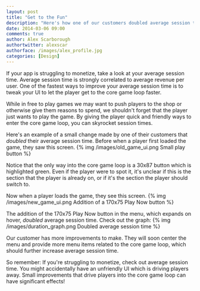 ```yaml
---
layout: post
title: "Get to the Fun"
description: "Here's how one of our customers doubled average session time by getting to the fun in their game quicker."
date: 2014-03-06 09:00
comments: true
author: Alex Scarborough
authortwitter: alexscar
authorface: /images/alex_profile.jpg
categories: [Design]
---
```


If your app is struggling to monetize, take a look at your average session time. Average session time is strongly correlated to average revenue per user. One of the fastest ways to improve your average session time is to tweak your UI to let the player get to the core game loop faster.

While in free to play games we may want to push players to the shop or otherwise give them reasons to spend, we shouldn't forget that the player just wants to play the game. By giving the player quick and friendly ways to enter the core game loop, you can skyrocket session times.

Here's an example of a small change made by one of their customers that *doubled* their average session time. Before when a player first loaded the game, they saw this screen.
{% img /images/old_game_ui.png Small play button %}

Notice that the only way into the core game loop is a 30x87 button which is highlighted green. Even if the player were to spot it, it's unclear if this is the section that the player is already on, or if it's the section the player should switch to.

Now when a player loads the game, they see this screen.
{% img /images/new_game_ui.png Addition of a 170x75 Play Now button %}

The addition of the 170x75 Play Now button in the menu, which expands on hover, *doubled* average session time. Check out the graph:
{% img /images/duration_graph.png Doubled average session time %}

Our customer has more improvements to make. They will soon center the menu and provide more menu items related to the core game loop, which should further increase average session time.

So remember: If you're struggling to monetize, check out average session time. You might accidentally have an unfriendly UI which is driving players away. Small improvements that drive players into the core game loop can have significant effects!